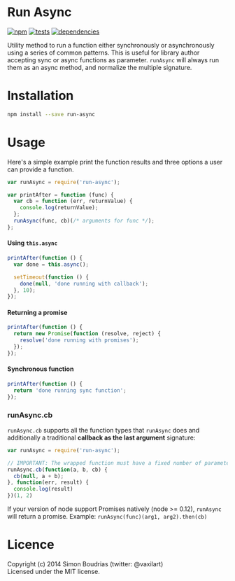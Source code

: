 Run Async
=========

[![npm](https://badge.fury.io/js/run-async.svg)](https://badge.fury.io/js/run-async) [![tests](https://travis-ci.org/SBoudrias/run-async.svg?branch=master)](https://travis-ci.org/SBoudrias/run-async) [![dependencies](https://david-dm.org/SBoudrias/run-async.svg?theme=shields.io)](https://david-dm.org/SBoudrias/run-async)

Utility method to run a function either synchronously or asynchronously using a series of common patterns. This is useful for library author accepting sync or async functions as parameter. `runAsync` will always run them as an async method, and normalize the multiple signature.

Installation
=========

```bash
npm install --save run-async
```

Usage
=========

Here's a simple example print the function results and three options a user can provide a function.

```js
var runAsync = require('run-async');

var printAfter = function (func) {
  var cb = function (err, returnValue) {
    console.log(returnValue);
  };
  runAsync(func, cb)(/* arguments for func */);
};
```

#### Using `this.async`
```js
printAfter(function () {
  var done = this.async();

  setTimeout(function () {
    done(null, 'done running with callback');
  }, 10);
});
```

#### Returning a promise
```js
printAfter(function () {
  return new Promise(function (resolve, reject) {
    resolve('done running with promises');
  });
});
```

#### Synchronous function
```js
printAfter(function () {
  return 'done running sync function';
});
```

### runAsync.cb

`runAsync.cb` supports all the function types that `runAsync` does and additionally a traditional **callback as the last argument** signature:

```js
var runAsync = require('run-async');

// IMPORTANT: The wrapped function must have a fixed number of parameters.
runAsync.cb(function(a, b, cb) {
  cb(null, a + b);
}, function(err, result) {
  console.log(result)
})(1, 2)
```

If your version of node support Promises natively (node >= 0.12), `runAsync` will return a promise. Example: `runAsync(func)(arg1, arg2).then(cb)`

Licence
========

Copyright (c) 2014 Simon Boudrias (twitter: @vaxilart)  
Licensed under the MIT license.
